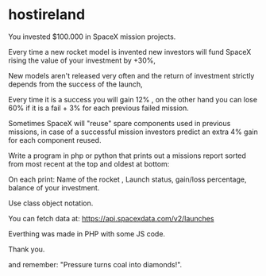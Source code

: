 # hostireland

You invested $100.000 in SpaceX mission projects.

Every time a new rocket model is invented new investors will fund SpaceX rising the value of your investment by +30%,

New models aren't released very often and the return of investment strictly depends from the success of the launch,

Every time it is a success you will gain 12% , on the other hand you can lose 60% if it is a fail + 3% for each previous failed mission.

Sometimes SpaceX will "reuse" spare components used in previous missions, in case of a successful mission investors predict an extra 4% gain for each component reused.

Write a program in php or python that prints out a missions report sorted from most recent at the top and oldest at bottom:

On each print:
Name of the rocket , Launch status, gain/loss percentage, balance of your investment.

Use class object notation.

You can fetch data at: https://api.spacexdata.com/v2/launches

Everthing was made in PHP with some JS code.

Thank you. 

and remember: "Pressure turns coal into diamonds!". 
